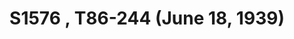 ---
layout: manifest
title: S1576 , T86-244 (June 18, 1939)
manifest_name: s1576-t86-244-june-18-1939-
---